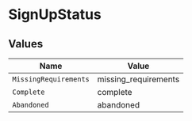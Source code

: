 # SignUpStatus


## Values

| Name                  | Value                 |
| --------------------- | --------------------- |
| `MissingRequirements` | missing_requirements  |
| `Complete`            | complete              |
| `Abandoned`           | abandoned             |